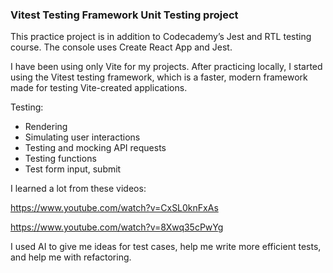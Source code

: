 ### Vitest Testing Framework Unit Testing project

This practice project is in addition to Codecademy’s Jest and RTL testing course. The console uses Create React App and Jest.

I have been using only Vite for my projects. After practicing locally, I started using the Vitest testing framework, which is a faster, modern framework made for testing Vite-created applications.

 Testing:

- Rendering
- Simulating user interactions
- Testing and mocking API requests
- Testing functions
- Test form input, submit



I learned a lot from these videos:

https://www.youtube.com/watch?v=CxSL0knFxAs

https://www.youtube.com/watch?v=8Xwq35cPwYg

I used AI to give me ideas for test cases, help me write more efficient tests, and help me with refactoring.
